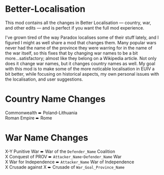 # Better-Localisation

This mod contains all the changes in Better Localisation — country, war, and other edits — and is perfect if you want the full mod experience.

I've grown tired of the way Paradox localises some of their stuff lately, and I figured I might as well share a mod that changes them. Many popular wars never had the name of the province they were warring for in the name of the war itself, so this fixes that by changing war names to be a bit more...satisfactory; almost like they belong on a Wikipedia article. Not only does it change war names, but it changes country names as well. My goal with this mod is to make some of the more noticable localisation in EUIV a bit better, while focusing on historical aspects, my own personal issues with the localisation, and user suggestions.

# Country Name Changes

Commonwealth ➨ Poland-Lithuania  
Roman Empire ➨ Rome  

# War Name Changes 

X-Y Punitive War ➨ War of the `Defender_Name` Coalition  
X Conquest of PROV ➨ `Attacker_Name`-`Defender_Name` War  
X War for Independence ➨ `Attacker_Name` War of Independence  
X Crusade against X ➨ Crusade of `War_Goal_Province_Name`  

